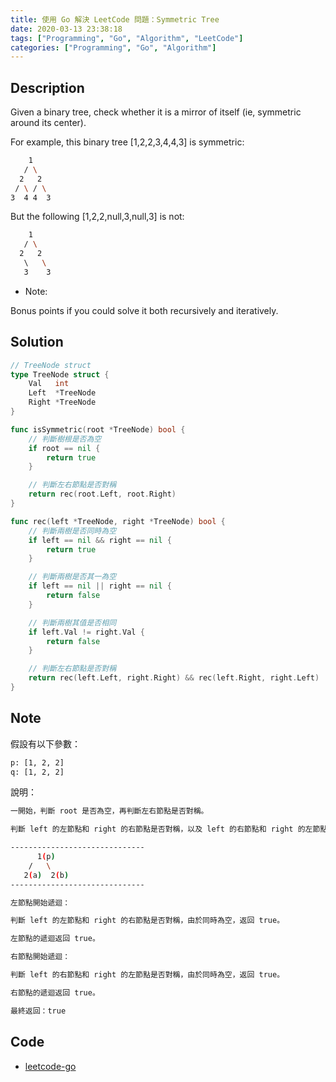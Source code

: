 ```yaml
---
title: 使用 Go 解決 LeetCode 問題：Symmetric Tree
date: 2020-03-13 23:38:18
tags: ["Programming", "Go", "Algorithm", "LeetCode"]
categories: ["Programming", "Go", "Algorithm"]
---
```


## Description

Given a binary tree, check whether it is a mirror of itself (ie, symmetric around its center).

For example, this binary tree [1,2,2,3,4,4,3] is symmetric:

```bash
    1
   / \
  2   2
 / \ / \
3  4 4  3
```

But the following [1,2,2,null,3,null,3] is not:

```bash
    1
   / \
  2   2
   \   \
   3    3
```

- Note:

Bonus points if you could solve it both recursively and iteratively.

## Solution

```go
// TreeNode struct
type TreeNode struct {
	Val   int
	Left  *TreeNode
	Right *TreeNode
}

func isSymmetric(root *TreeNode) bool {
	// 判斷樹根是否為空
	if root == nil {
		return true
	}

	// 判斷左右節點是否對稱
	return rec(root.Left, root.Right)
}

func rec(left *TreeNode, right *TreeNode) bool {
	// 判斷兩樹是否同時為空
	if left == nil && right == nil {
		return true
	}

	// 判斷兩樹是否其一為空
	if left == nil || right == nil {
		return false
	}

	// 判斷兩樹其值是否相同
	if left.Val != right.Val {
		return false
	}

	// 判斷左右節點是否對稱
	return rec(left.Left, right.Right) && rec(left.Right, right.Left)
}
```

## Note

假設有以下參數：

```bash
p: [1, 2, 2]
q: [1, 2, 2]
```

說明：

```bash
一開始，判斷 root 是否為空，再判斷左右節點是否對稱。

判斷 left 的左節點和 right 的右節點是否對稱，以及 left 的右節點和 right 的左節點是否對稱，等待返回。

------------------------------
      1(p)
    /   \
   2(a)  2(b)
------------------------------

左節點開始遞迴：

判斷 left 的左節點和 right 的右節點是否對稱，由於同時為空，返回 true。

左節點的遞迴返回 true。

右節點開始遞迴：

判斷 left 的右節點和 right 的左節點是否對稱，由於同時為空，返回 true。

右節點的遞迴返回 true。

最終返回：true
```

## Code

- [leetcode-go](https://github.com/memochou1993/leetcode-go)
